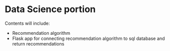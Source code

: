 # Data Science portion

Contents will include:
- Recommendation algorithm
- Flask app for connecting recommendation algorithm to sql database and return recommendations
